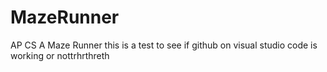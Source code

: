 # MazeRunner
AP CS A Maze Runner
this is a test to see if github on visual studio code is working or nottrhrthreth